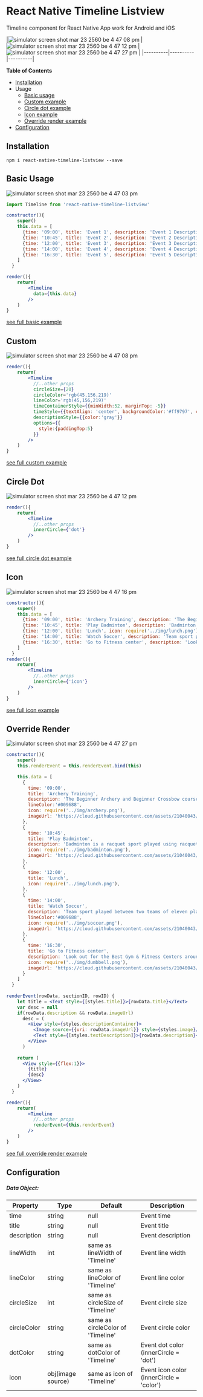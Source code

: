 # React Native Timeline Listview
Timeline component for React Native App work for Android and iOS



|![simulator screen shot mar 23 2560 be 4 47 08 pm](https://cloud.githubusercontent.com/assets/21040043/24242008/190fa2f8-0fe9-11e7-87b6-bffe2252dffb.png)
|![simulator screen shot mar 23 2560 be 4 47 12 pm](https://cloud.githubusercontent.com/assets/21040043/24242012/1b6c45c4-0fe9-11e7-8703-c2042988cabc.png)
|![simulator screen shot mar 23 2560 be 4 47 27 pm](https://cloud.githubusercontent.com/assets/21040043/24242021/211c7bb0-0fe9-11e7-8c6d-061edf0a4d5d.png)
|
|----------|----------|----------|

**Table of Contents**
- [Installation](#installation)
- Usage
  - [Basic usage](#basic-usage)
  - [Custom example](#custom)
  - [Circle dot example](#circle-dot)
  - [Icon example](#icon)
  - [Override render example](#override-render)
- [Configuration](#configuration)

## Installation
```
npm i react-native-timeline-listview --save
```

## Basic Usage
![simulator screen shot mar 23 2560 be 4 47 03 pm](https://cloud.githubusercontent.com/assets/21040043/24268525/9c716634-1040-11e7-9496-3cfae0a959ee.png)
```jsx
import Timeline from 'react-native-timeline-listview'

constructor(){
    super()
    this.data = [
      {time: '09:00', title: 'Event 1', description: 'Event 1 Description'},
      {time: '10:45', title: 'Event 2', description: 'Event 2 Description'},
      {time: '12:00', title: 'Event 3', description: 'Event 3 Description'},
      {time: '14:00', title: 'Event 4', description: 'Event 4 Description'},
      {time: '16:30', title: 'Event 5', description: 'Event 5 Description'}
    ]
  } 

render(){
    return(
        <Timeline 
          data={this.data}
        />
    )
}
```
[see full basic example](https://github.com/thegamenicorus/react-native-timeline-listview/blob/master/examples/Example/pages/basicExample.js)

## Custom
![simulator screen shot mar 23 2560 be 4 47 08 pm](https://cloud.githubusercontent.com/assets/21040043/24242008/190fa2f8-0fe9-11e7-87b6-bffe2252dffb.png)
```jsx
render(){
    return(
        <Timeline 
          //..other props
          circleSize={20}
          circleColor='rgb(45,156,219)'
          lineColor='rgb(45,156,219)'
          timeContainerStyle={{minWidth:52, marginTop: -5}}
          timeStyle={{textAlign: 'center', backgroundColor:'#ff9797', color:'white', padding:5, borderRadius:13}}
          descriptionStyle={{color:'gray'}}
          options={{
            style:{paddingTop:5}
          }}
        />
    )
}
```
[see full custom example](https://github.com/thegamenicorus/react-native-timeline-listview/blob/master/examples/Example/pages/customExample.js)

## Circle Dot
![simulator screen shot mar 23 2560 be 4 47 12 pm](https://cloud.githubusercontent.com/assets/21040043/24242012/1b6c45c4-0fe9-11e7-8703-c2042988cabc.png)
```jsx
render(){
    return(
        <Timeline 
          //..other props
          innerCircle={'dot'}
        />
    )
}
```
[see full circle dot example](https://github.com/thegamenicorus/react-native-timeline-listview/blob/master/examples/Example/pages/dotExample.js)

## Icon
![simulator screen shot mar 23 2560 be 4 47 16 pm](https://cloud.githubusercontent.com/assets/21040043/24269056/6772109e-1042-11e7-9462-b9ecdc3e05c6.png)
```jsx
constructor(){
    super()
    this.data = [
      {time: '09:00', title: 'Archery Training', description: 'The Beginner Archery and Beginner Crossbow course does not require you to bring any equipment, since everything you need will be provided for the course. ',lineColor:'#009688', icon: require('../img/archery.png')},
      {time: '10:45', title: 'Play Badminton', description: 'Badminton is a racquet sport played using racquets to hit a shuttlecock across a net.', icon: require('../img/badminton.png')},
      {time: '12:00', title: 'Lunch', icon: require('../img/lunch.png')},
      {time: '14:00', title: 'Watch Soccer', description: 'Team sport played between two teams of eleven players with a spherical ball. ',lineColor:'#009688', icon: require('../img/soccer.png')},
      {time: '16:30', title: 'Go to Fitness center', description: 'Look out for the Best Gym & Fitness Centers around me :)', icon: require('../img/dumbbell.png')}
    ]
  } 
render(){
    return(
        <Timeline 
          //..other props
          innerCircle={'icon'}
        />
    )
}
```
[see full icon example](https://github.com/thegamenicorus/react-native-timeline-listview/blob/master/examples/Example/pages/iconExample.js)

## Override Render
![simulator screen shot mar 23 2560 be 4 47 27 pm](https://cloud.githubusercontent.com/assets/21040043/24242021/211c7bb0-0fe9-11e7-8c6d-061edf0a4d5d.png)
```jsx
constructor(){
    super()
    this.renderEvent = this.renderEvent.bind(this)

    this.data = [
      {
        time: '09:00', 
        title: 'Archery Training', 
        description: 'The Beginner Archery and Beginner Crossbow course does not require you to bring any equipment, since everything you need will be provided for the course. ',
        lineColor:'#009688', 
        icon: require('../img/archery.png'),
        imageUrl: 'https://cloud.githubusercontent.com/assets/21040043/24240340/c0f96b3a-0fe3-11e7-8964-fe66e4d9be7a.jpg'
      },
      {
        time: '10:45', 
        title: 'Play Badminton', 
        description: 'Badminton is a racquet sport played using racquets to hit a shuttlecock across a net.', 
        icon: require('../img/badminton.png'),
        imageUrl: 'https://cloud.githubusercontent.com/assets/21040043/24240405/0ba41234-0fe4-11e7-919b-c3f88ced349c.jpg'
      },
      {
        time: '12:00', 
        title: 'Lunch', 
        icon: require('../img/lunch.png'),
      },
      {
        time: '14:00', 
        title: 'Watch Soccer', 
        description: 'Team sport played between two teams of eleven players with a spherical ball. ',
        lineColor:'#009688', 
        icon: require('../img/soccer.png'),
        imageUrl: 'https://cloud.githubusercontent.com/assets/21040043/24240419/1f553dee-0fe4-11e7-8638-6025682232b1.jpg'
      },
      {
        time: '16:30', 
        title: 'Go to Fitness center', 
        description: 'Look out for the Best Gym & Fitness Centers around me :)', 
        icon: require('../img/dumbbell.png'),
        imageUrl: 'https://cloud.githubusercontent.com/assets/21040043/24240422/20d84f6c-0fe4-11e7-8f1d-9dbc594d0cfa.jpg'
      }
    ]
  } 
  
renderEvent(rowData, sectionID, rowID) {
    let title = <Text style={[styles.title]}>{rowData.title}</Text>
    var desc = null
    if(rowData.description && rowData.imageUrl)
      desc = (
        <View style={styles.descriptionContainer}>   
          <Image source={{uri: rowData.imageUrl}} style={styles.image}/>
          <Text style={[styles.textDescription]}>{rowData.description}</Text>
        </View>
      )
    
    return (
      <View style={{flex:1}}>
        {title}
        {desc}
      </View>
    )
  }

render(){
    return(
        <Timeline 
          //..other props
          renderEvent={this.renderEvent}
        />
    )
}
```
[see full override render example](https://github.com/thegamenicorus/react-native-timeline-listview/blob/master/examples/Example/pages/overrideRenderExample.js)

## Configuration
##### Data Object:
| Property | Type | Default | Description |
|---------------|----------|-------------|----------------------------------------------------------------|
| time | string | null | Event time |
| title | string | null | Event title |
| description | string | null | Event description |
| lineWidth | int | same as lineWidth of 'Timeline' | Event line width  |
| lineColor | string | same as lineColor of 'Timeline' | Event line color |
| circleSize | int | same as circleSize of 'Timeline' | Event circle size |
| circleColor | string | same as circleColor of 'Timeline' | Event circle color |
| dotColor | string | same as dotColor of 'Timeline' | Event dot color (innerCircle = 'dot') |
| icon | obj(image source) | same as icon of 'Timeline' | Event icon color (innerCircle = 'color') |
